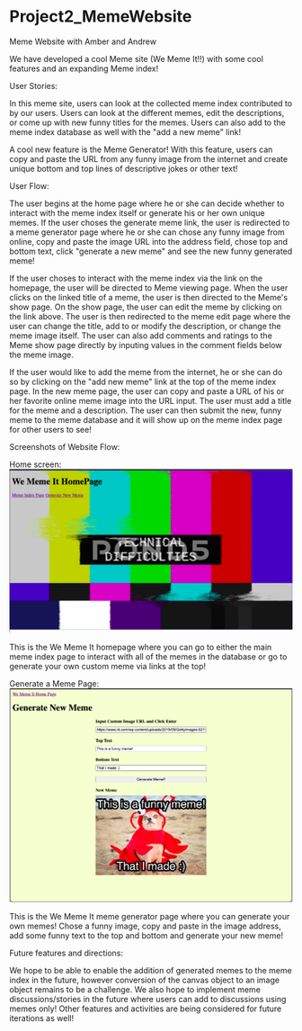 # Project2_MemeWebsite
Meme Website with Amber and Andrew

We have developed a cool Meme site (We Meme It!!) with some cool features and an expanding Meme index!

User Stories: 

In this meme site, users can look at the collected meme index contributed to by our users. Users can look at the different memes, edit the descriptions, or come up with new funny titles for the memes. Users can also add to the meme index database as well with the "add a new meme" link!

A cool new feature is the Meme Generator! With this feature, users can copy and paste the URL from any funny image from the internet and create unique bottom and top lines of descriptive jokes or other text!

User Flow: 

The user begins at the home page where he or she can decide whether to interact with the meme index itself or generate his or her own unique memes. If the user choses the generate meme link, the user is redirected to a meme generator page where he or she can chose any funny image from online, copy and paste the image URL into the address field, chose top and bottom text, click "generate a new meme" and see the new funny generated meme!

If the user choses to interact with the meme index via the link on the homepage, the user will be directed to Meme viewing page. When the user clicks on the linked title of a meme, the user is then directed to the Meme's show page. On the show page, the user can edit the meme by clicking on the link above. The user is then redirected to the meme edit page where the user can change the title, add to or modify the description, or change the meme image itself. The user can also add comments and ratings to the Meme show page directly by inputing values in the comment fields below the meme image.

If the user would like to add the meme from the internet, he or she can do so by clicking on the "add new meme" link at the top of the meme index page. In the new meme page, the user can copy and paste a URL of his or her favorite online meme image into the URL input. The user must add a title for the meme and a description. The user can then submit the new, funny meme to the meme database and it will show up on the meme index page for other users to see!

Screenshots of Website Flow:

Home screen:
![homepage_screenshow text](./SiteScreenshots/homepage_screenshot.png)

This is the We Meme It homepage where you can go to either the main meme index page to interact with all of the memes in the database or go to generate your own custom meme via links at the top!

Generate a Meme Page:
![meme_generator_screenshot text](./SiteScreenshots/meme_generator_screenshot.png)

This is the We Meme It meme generator page where you can generate your own memes! Chose a funny image, copy and paste in the image address, add some funny text to the top and bottom and generate your new meme!





Future features and directions:

We hope to be able to enable the addition of generated memes to the meme index in the future, however conversion of the canvas object to an image object remains to be a challenge. We also hope to implement meme discussions/stories in the future where users can add to discussions using memes only! Other features and activities are being considered for future iterations as well!

